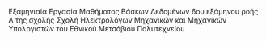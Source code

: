 Εξαμηνιαία Εργασία Μαθήματος Βάσεων Δεδομένων 6ου εξάμηνου ροής Λ της σχολής Σχολή Ηλεκτρολόγων Μηχανικών και Μηχανικών Υπολογιστών του Εθνικού Μετσόβιου Πολυτεχνείου
